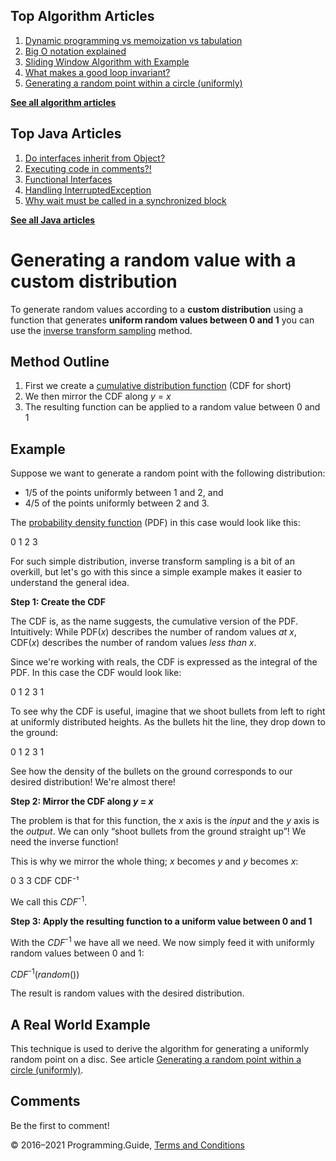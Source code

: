 



## Top Algorithm Articles

1.  [Dynamic programming vs memoization vs tabulation](dynamic-programming-vs-memoization-vs-tabulation.html)
2.  [Big O notation explained](big-o-notation-explained.html)
3.  [Sliding Window Algorithm with Example](sliding-window-example.html)
4.  [What makes a good loop invariant?](what-makes-a-good-loop-invariant.html)
5.  [Generating a random point within a circle (uniformly)](random-point-within-circle.html)

[**See all algorithm articles**](algorithms.html)



## Top Java Articles

1.  [Do interfaces inherit from Object?](java/do-interfaces-inherit-from-object.html)
2.  [Executing code in comments?!](java/executing-code-in-comments.html)
3.  [Functional Interfaces](java/functional-interfaces.html)
4.  [Handling InterruptedException](java/handling-interrupted-exceptions.html)
5.  [Why wait must be called in a synchronized block](java/why-wait-must-be-in-synchronized.html)

[**See all Java articles**](java/index.html)

# Generating a random value with a custom distribution

To generate random values according to a **custom distribution** using a function that generates **uniform random values between 0 and 1** you can use the [inverse transform sampling](https://en.wikipedia.org/wiki/Inverse_transform_sampling) method.

## Method Outline

1.  First we create a [cumulative distribution function](https://en.wikipedia.org/wiki/Cumulative_distribution_function) (CDF for short)
2.  We then mirror the CDF along _y_ = _x_
3.  The resulting function can be applied to a random value between 0 and 1

## Example

Suppose we want to generate a random point with the following distribution:

- 1/5 of the points uniformly between 1 and 2, and
- 4/5 of the points uniformly between 2 and 3.

The [probability density function](https://en.wikipedia.org/wiki/Probability_density_function) (PDF) in this case would look like this:

0 1 2 3

For such simple distribution, inverse transform sampling is a bit of an overkill, but let's go with this since a simple example makes it easier to understand the general idea.

**Step 1: Create the CDF**

The CDF is, as the name suggests, the cumulative version of the PDF. Intuitively: While PDF(_x_) describes the number of random values _at x_, CDF(_x_) describes the number of random values _less than x_.

Since we're working with reals, the CDF is expressed as the integral of the PDF. In this case the CDF would look like:

0 1 2 3 1

To see why the CDF is useful, imagine that we shoot bullets from left to right at uniformly distributed heights. As the bullets hit the line, they drop down to the ground:

0 1 2 3 1

See how the density of the bullets on the ground corresponds to our desired distribution! We're almost there!

**Step 2: Mirror the CDF along _y_ = _x_**

The problem is that for this function, the _x_ axis is the _input_ and the _y_ axis is the _output_. We can only “shoot bullets from the ground straight up”! We need the inverse function!

This is why we mirror the whole thing; _x_ becomes _y_ and _y_ becomes _x_:

0 3 3 CDF CDF⁻¹

We call this _CDF_<sup>-1</sup>.

**Step 3: Apply the resulting function to a uniform value between 0 and 1**

With the _CDF_<sup>-1</sup> we have all we need. We now simply feed it with uniformly random values between 0 and 1:

_CDF_<sup>-1</sup>(_random_())

The result is random values with the desired distribution.

## A Real World Example

This technique is used to derive the algorithm for generating a uniformly random point on a disc. See article [Generating a random point within a circle (uniformly)](random-point-within-circle.html).

## Comments

Be the first to comment!

© 2016–2021 Programming.Guide, [Terms and Conditions](terms-and-conditions.html)

